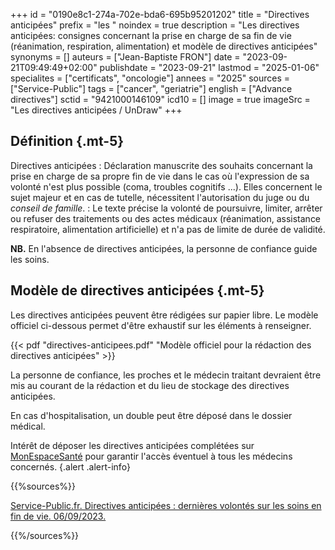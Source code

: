 +++
id = "0190e8c1-274a-702e-bda6-695b95201202"
title = "Directives anticipées"
prefix = "les "
noindex = true
description = "Les directives anticipées: consignes concernant la prise en charge de sa fin de vie (réanimation, respiration, alimentation) et modèle de directives anticipées"
synonyms = []
auteurs = ["Jean-Baptiste FRON"]
date = "2023-09-21T09:49:49+02:00"
publishdate = "2023-09-21"
lastmod = "2025-01-06"
specialites = ["certificats", "oncologie"]
annees = "2025"
sources = ["Service-Public"]
tags = ["cancer", "geriatrie"]
english = ["Advance directives"]
sctid = "9421000146109"
icd10 = []
image = true
imageSrc = "Les directives anticipées / UnDraw"
+++

## Définition {.mt-5}

Directives anticipées
: Déclaration manuscrite des souhaits concernant la prise en charge de sa propre fin de vie dans le cas où l'expression de sa volonté n'est plus possible (coma, troubles cognitifs ...). Elles concernent le sujet majeur et en cas de tutelle, nécessitent l'autorisation du juge ou du *conseil de famille*.
: Le texte précise la volonté de poursuivre, limiter, arrêter ou refuser des traitements ou des actes médicaux (réanimation, assistance respiratoire, alimentation artificielle) et n'a pas de limite de durée de validité.

**NB.** En l'absence de directives anticipées, la personne de confiance guide les soins.

## Modèle de directives anticipées {.mt-5}

Les directives anticipées peuvent être rédigées sur papier libre. Le modèle officiel ci-dessous permet d'être exhaustif sur les éléments à renseigner.

{{< pdf "directives-anticipees.pdf" "Modèle officiel pour la rédaction des directives anticipées" >}}

La personne de confiance, les proches et le médecin traitant devraient être mis au courant de la rédaction et du lieu de stockage des directives anticipées.

En cas d'hospitalisation, un double peut être déposé dans le dossier médical.

Intérêt de déposer les directives anticipées complétées sur [MonEspaceSanté](https://www.monespacesante.fr) pour garantir l'accès éventuel à tous les médecins concernés.
{.alert .alert-info}

{{%sources%}}

[Service-Public.fr. Directives anticipées : dernières volontés sur les soins en fin de vie. 06/09/2023.](https://www.service-public.fr/particuliers/vosdroits/F32010)

{{%/sources%}}
